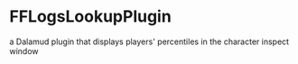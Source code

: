 # FFLogsLookupPlugin
a Dalamud plugin that displays players' percentiles in the character inspect window
